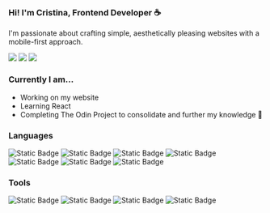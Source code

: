 ### Hi! I'm Cristina, Frontend Developer ☕</h2>

I'm passionate about crafting simple, aesthetically pleasing websites with a mobile-first approach.

<a href="https://linkedin.com/in/cristinacoding" target="_blank"><img src="https://img.shields.io/badge/LinkedIn-8291d7?style=for-the-badge&logo=linkedin&logoColor=white"></a>
<a href="https://cristinacoding.github.io" target="_blank"><img src="https://img.shields.io/badge/Website-8291d7?style=for-the-badge&logo=vite&logoColor=white"></a>
<a href="mailto:cristinacoding@gmail.com" target="_blank"><img src="https://img.shields.io/badge/Email me-8291d7?style=for-the-badge&logo=gmail&logoColor=white"></a>


### Currently I am...
- Working on my website
- Learning React
- Completing The Odin Project to consolidate and further my knowledge 🚀

### Languages
![Static Badge](https://img.shields.io/badge/HTML-8291d7?style=for-the-badge&logo=html5&logoColor=white)
![Static Badge](https://img.shields.io/badge/CSS-8291d7?style=for-the-badge&logo=css3&logoColor=white)
![Static Badge](https://img.shields.io/badge/JavaScript-8291d7?style=for-the-badge&logo=javascript&logoColor=white)
![Static Badge](https://img.shields.io/badge/Bootstrap-8291d7?style=for-the-badge&logo=bootstrap&logoColor=white)
![Static Badge](https://img.shields.io/badge/Tailwind-8291d7?style=for-the-badge&logo=tailwindcss&logoColor=white)
![Static Badge](https://img.shields.io/badge/React-8291d7?style=for-the-badge&logo=react&logoColor=white)
![Static Badge](https://img.shields.io/badge/SQL-8291d7?style=for-the-badge&logo=mysql&logoColor=white)

### Tools
![Static Badge](https://img.shields.io/badge/Figma-8291d7?style=for-the-badge&logo=figma&logoColor=white)
![Static Badge](https://img.shields.io/badge/Wordpress-8291d7?style=for-the-badge&logo=wordpress&logoColor=white)
![Static Badge](https://img.shields.io/badge/Elementor-8291d7?style=for-the-badge&logo=elementor&logoColor=white)
![Static Badge](https://img.shields.io/badge/VSCODE-8291d7?style=for-the-badge&logo=visualstudiocode&logoColor=white)
